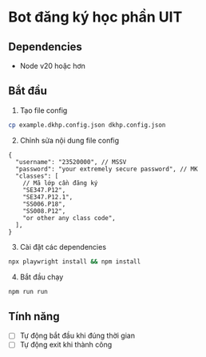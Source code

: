 # Bot đăng ký học phần UIT

## Dependencies

- Node v20 hoặc hơn

## Bắt đầu

1. Tạo file config

```sh
cp example.dkhp.config.json dkhp.config.json
```

2. Chỉnh sửa nội dung file config

```jsonc
{
  "username": "23520000", // MSSV
  "password": "your extremely secure password", // MK
  "classes": [
    // Mã lớp cần đăng ký
    "SE347.P12",
    "SE347.P12.1",
    "SS006.P18",
    "SS008.P12",
    "or other any class code",
  ],
}
```

3. Cài đặt các dependencies

```sh
npx playwright install && npm install
```

4. Bắt đầu chạy

```sh
npm run run
```

## Tính năng

- [ ] Tự động bắt đầu khi đúng thời gian
- [ ] Tự động exit khi thành công
